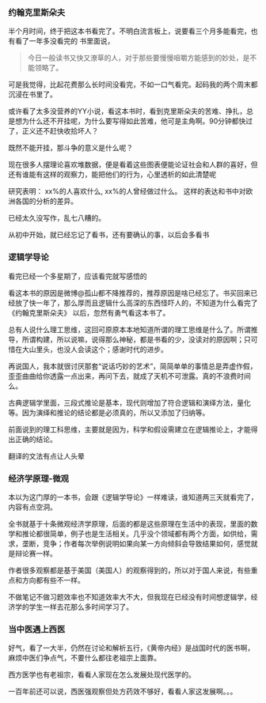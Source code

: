 ### 约翰克里斯朵夫
半个月时间，终于把这本书看完了。不明白流言板上，说要看三个月多能看完，也有看了一年多没看完的
书里面说，
> 今日一般读书又快又潦草的人，对于那些要慢慢咀嚼方能感到的妙处，是不能领略了。

可是我觉得，比起花费那么长时间没看完，不如一口气看完。起码我的两个周末都沉浸在书里了。

或许看了太多没营养的YY小说，看这本书时，看到克里斯朵夫的苦难、挣扎，总是想为什么还不开挂呢，为什么要写得如此苦难，他可是主角啊。90分钟都快过了，正义还不赶快收拾坏人？

既然不能开挂，那斗争的意义是什么呢？

现在很多人摆理论喜欢堆数据，便是看着这些图表便能论证社会和人群的喜好，但还有谁能有这样的观察力，能把他们的行为，心里透析的如此清楚呢

研究表明： xx%的人喜欢什么, xx%的人曾经做过什么。
这样的表达和书中对欧洲各国的分析的差异。

已经太久没写作，乱七八糟的。

从初中开始，就已经忘记了看书，还有要确认的事，以后会多看书


### 逻辑学导论
看完已经一个多星期了，应该看完就写感悟的

看这本书的原因是微博@孤山都不降推荐的，推荐原因是啥已经忘了。书买回来已经放了快一年了，那么厚而且逻辑什么高深的东西怪吓人的，不知道为什么看完了 《约翰克里斯朵夫》 以后，忽然有勇气看这本书了。

总有人说什么理工思维，这回可原原本本地知道所谓的理工思维是什么了。所谓推导，所谓构建，所以说嘛，说得那么神秘，都是书看的少，没读对的原因啊；只可惜在大山里头，也没人会读这个；感谢时代的进步。

再说国人，我本就很讨厌那套“说话巧妙的艺术”，简简单单的事情总是弄虚作假，歪歪曲曲给你透露一点出来，再问下去，就成了天机不可泄露。真的不浪费时间么。

古典逻辑学里面，三段式推论是基本，现代则增加了符合逻辑和演绎方法，量化等。因为演绎和推论的结论都是必须真的，所以又添加了归纳等。

前面说到的理工科思维，主要就是因为，科学和假设需建立在逻辑推论上，才能得出正确的结论。

翻译的文法有点让人头晕

### 经济学原理-微观
本以为这门厚的一本书，会跟《逻辑学导论》一样难读，谁知道两三天就看完了，内容有点空洞。

全书就基于十条微观经济学原理，后面的都是这些原理在生活中的表现，里面的数学和推论都很简单，例子也是生活相关。几乎没个领域都有两个方面，如供给，需求，垄断，竞争；作者每次举例说明如果向某一方向倾斜会导致结果如何，感觉就是辩论赛一样。

作者很多观察都是基于美国（美国人）的观察得到的，所以对于国人来说，有些重点和方向都有些不一样。

不做笔记不做习题效率也不知道效率大不大，但我现在已经没有时间想逻辑学，经济学的学生一样去花那么多时间学习了。

### 当中医遇上西医
好气，看了一大半，仍然在讨论和解析五行，《黄帝内经》是战国时代的医书啊，麻烦中医们争点气，不要什么都往老祖宗上面靠。

西方医学也有老祖宗，看看人家现在怎么发展处现代医学的。

一百年前还可以说，西医强观察但处方药效不够好，看看人家这发展啊。。。
